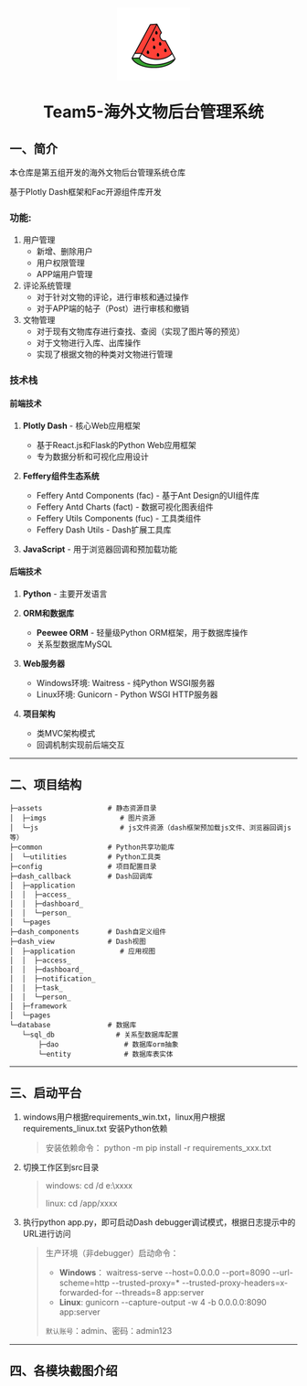 <p align="center">
	<img alt="logo" src="logo.png" style="width: 128px; height: 128px;">
</p>
<h1 align="center" style="margin: 30px 0 30px; font-weight: bold;">Team5-海外文物后台管理系统</h1>

## 一、简介
本仓库是第五组开发的海外文物后台管理系统仓库

基于Plotly Dash框架和Fac开源组件库开发
### 功能:
1. 用户管理
   - 新增、删除用户
   - 用户权限管理
   - APP端用户管理
2. 评论系统管理
    - 对于针对文物的评论，进行审核和通过操作
    - 对于APP端的帖子（Post）进行审核和撤销
3. 文物管理
    - 对于现有文物库存进行查找、查阅（实现了图片等的预览）
    - 对于文物进行入库、出库操作
    - 实现了根据文物的种类对文物进行管理

### 技术栈
#### 前端技术
1. **Plotly Dash** - 核心Web应用框架

   - 基于React.js和Flask的Python Web应用框架
   - 专为数据分析和可视化应用设计
2. **Feffery组件生态系统**

   - Feffery Antd Components (fac) - 基于Ant Design的UI组件库
   - Feffery Antd Charts (fact) - 数据可视化图表组件
   - Feffery Utils Components (fuc) - 工具类组件
   - Feffery Dash Utils - Dash扩展工具库
3. **JavaScript** - 用于浏览器回调和预加载功能

#### 后端技术
1. **Python** - 主要开发语言

2. **ORM和数据库**

   - **Peewee ORM** - 轻量级Python ORM框架，用于数据库操作
   - 关系型数据库MySQL
3. **Web服务器**

   - Windows环境: Waitress - 纯Python WSGI服务器
   - Linux环境: Gunicorn - Python WSGI HTTP服务器

4. **项目架构**

   - 类MVC架构模式
   - 回调机制实现前后端交互

------

## 二、项目结构

```
├─assets                # 静态资源目录
│  ├─imgs                  # 图片资源
│  └─js                    # js文件资源（dash框架预加载js文件、浏览器回调js等）
├─common                # Python共享功能库
│  └─utilities          # Python工具类
├─config                # 项目配置目录
├─dash_callback         # Dash回调库
│  ├─application
│  │  ├─access_
│  │  ├─dashboard_
│  │  └─person_
│  └─pages
├─dash_components       # Dash自定义组件
├─dash_view             # Dash视图
│  ├─application           # 应用视图
│  │  ├─access_
│  │  ├─dashboard_
│  │  ├─notification_
│  │  ├─task_
│  │  └─person_
│  ├─framework
│  └─pages
└─database              # 数据库
   └─sql_db               # 关系型数据库配置
       ├─dao                # 数据库orm抽象
       └─entity             # 数据库表实体

```

------


## 三、启动平台

1. windows用户根据requirements_win.txt，linux用户根据requirements_linux.txt 安装Python依赖

   > 安装依赖命令： python -m pip install -r requirements_xxx.txt


2. 切换工作区到src目录

   > windows:     cd /d e:\xxxx
   >
   > linux:            cd /app/xxxx

3. 执行python app.py，即可启动Dash debugger调试模式，根据日志提示中的URL进行访问

   > 生产环境（非debugger）启动命令：
   >
   > - **Windows**：   waitress-serve --host=0.0.0.0 --port=8090 --url-scheme=http --trusted-proxy=* --trusted-proxy-headers=x-forwarded-for --threads=8 app:server
   > - **Linux**:            gunicorn --capture-output -w 4 -b 0.0.0.0:8090 app:server
   >
   > `默认账号`：admin、密码：admin123


------

## 四、各模块截图介绍



